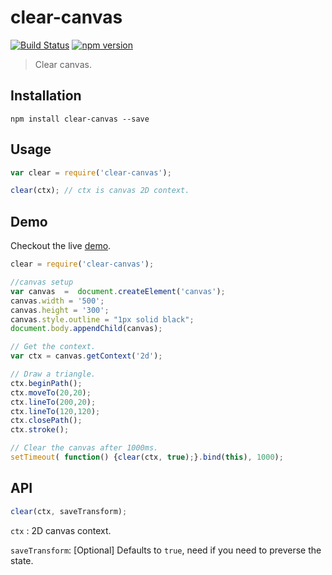 # clear-canvas

[![Build Status](https://travis-ci.org/hemanth/clear-canvas.svg)](https://travis-ci.org/hemanth/clear-canvas) [![npm version](https://badge.fury.io/js/clear-canvas.svg)](http://badge.fury.io/js/clear-canvas)
> Clear canvas.

## Installation

`npm install clear-canvas --save`

## Usage

```js
var clear = require('clear-canvas');

clear(ctx); // ctx is canvas 2D context.
```

## Demo 

Checkout the live [demo](http://requirebin.com/?gist=a16d9e7380ca40a7dd96).

```js
clear = require('clear-canvas');

//canvas setup
var canvas  =  document.createElement('canvas');
canvas.width = '500';
canvas.height = '300';
canvas.style.outline = "1px solid black";
document.body.appendChild(canvas);

// Get the context.
var ctx = canvas.getContext('2d');

// Draw a triangle.
ctx.beginPath();
ctx.moveTo(20,20);
ctx.lineTo(200,20);
ctx.lineTo(120,120);
ctx.closePath();
ctx.stroke();

// Clear the canvas after 1000ms.
setTimeout( function() {clear(ctx, true);}.bind(this), 1000);
```

## API

```js
clear(ctx, saveTransform);
```

```ctx``` : 2D canvas context.

```saveTransform```: [Optional] Defaults to `true`, need if you need to preverse the state.




